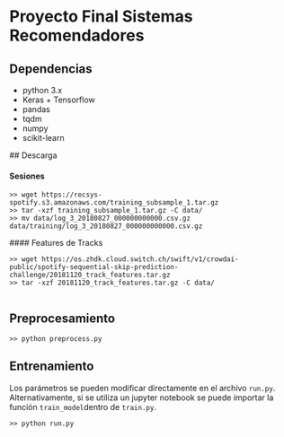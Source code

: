 # Proyecto Final Sistemas Recomendadores

## Dependencias
- python 3.x
- Keras + Tensorflow
- pandas
- tqdm
- numpy
- scikit-learn

## Descarga

#### Sesiones

```
>> wget https://recsys-spotify.s3.amazonaws.com/training_subsample_1.tar.gz
>> tar -xzf training_subsample_1.tar.gz -C data/
>> mv data/log_3_20180827_000000000000.csv.gz data/training/log_3_20180827_000000000000.csv.gz
```

#### Features de Tracks

```
>> wget https://os.zhdk.cloud.switch.ch/swift/v1/crowdai-public/spotify-sequential-skip-prediction-challenge/20181120_track_features.tar.gz
>> tar -xzf 20181120_track_features.tar.gz -C data/
  
```

## Preprocesamiento

```
>> python preprocess.py
```

## Entrenamiento

Los parámetros se pueden modificar directamente en el archivo `run.py`. Alternativamente, si se utiliza un jupyter notebook se puede importar la función `train_model`dentro de `train.py`.
```
>> python run.py
```



